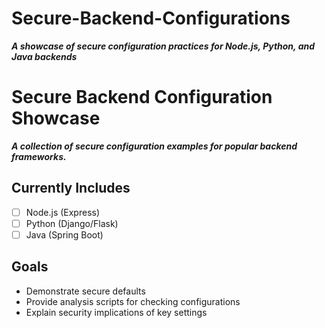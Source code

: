 # Secure-Backend-Configurations

***A showcase of secure configuration practices for Node.js, Python, and Java backends***

# Secure Backend Configuration Showcase

***A collection of secure configuration examples for popular backend frameworks.***

## Currently Includes
- [ ] Node.js (Express)
- [ ] Python (Django/Flask)
- [ ] Java (Spring Boot)

## Goals
- Demonstrate secure defaults
- Provide analysis scripts for checking configurations
- Explain security implications of key settings
